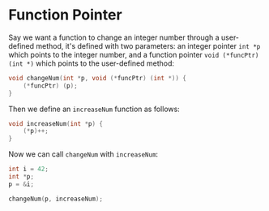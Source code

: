 # Function Pointer

Say we want a function to change an integer number through a user-defined method, it's defined with two parameters: an integer pointer `int *p` which points to the integer number, and a function pointer `void (*funcPtr) (int *)` which points to the user-defined method:

```c
void changeNum(int *p, void (*funcPtr) (int *)) {
    (*funcPtr) (p);
}
```

Then we define an `increaseNum` function as follows:

```c
void increaseNum(int *p) {
    (*p)++;
}
```

Now we can call `changeNum` with `increaseNum`:

```c
int i = 42;
int *p;
p = &i;

changeNum(p, increaseNum);
```
